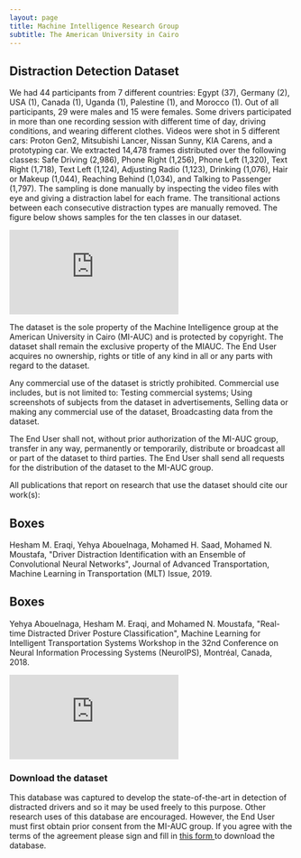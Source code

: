 ```yaml
---
layout: page
title: Machine Intelligence Research Group
subtitle: The American University in Cairo
---
```

## Distraction Detection Dataset

We had 44 participants from 7 different countries: Egypt (37), Germany (2), USA (1), Canada (1), Uganda (1), Palestine (1), and Morocco (1). Out of all participants, 29 were males and 15 were females. Some drivers participated in more than one recording session with different time of day, driving conditions, and wearing different clothes.
Videos were shot in 5 different cars: Proton Gen2, Mitsubishi Lancer, Nissan Sunny, KIA Carens, and a prototyping car. We extracted 14,478 frames distributed over the following classes: Safe Driving (2,986), Phone Right (1,256), Phone Left (1,320), Text Right (1,718), Text Left (1,124), Adjusting Radio (1,123), Drinking (1,076), Hair or Makeup (1,044), Reaching Behind (1,034), and Talking to Passenger (1,797). The sampling is done manually by inspecting the video files with eye and giving a distraction label for each frame. The transitional actions between each consecutive distraction types are manually removed. The figure below shows samples for the ten classes in our dataset.

![Data](https://heshameraqi.github.io/data/auc.distracted.driver.dataset/Data.pdf)

The dataset is the sole property of the Machine Intelligence group at the American University in Cairo (MI-AUC) and is protected by copyright. The dataset shall remain the exclusive property of the MIAUC. The End User acquires no ownership, rights or title of any kind in all or any parts with regard to the dataset.

Any commercial use of the dataset is strictly prohibited. Commercial use includes, but is not limited to: Testing commercial systems; Using screenshots of subjects from the dataset in advertisements, Selling data or making any commercial use of the dataset, Broadcasting data from the dataset.

The End User shall not, without prior authorization of the MI-AUC group, transfer in any way, permanently or temporarily, distribute or broadcast all or part of the dataset to third parties. The End User shall send all requests for the distribution of the dataset to the MI-AUC group.

All publications that report on research that use the dataset should cite our work(s): 

## Boxes
Hesham M. Eraqi, Yehya Abouelnaga, Mohamed H. Saad, Mohamed N. Moustafa, "Driver Distraction Identification with an Ensemble of Convolutional Neural Networks", Journal of Advanced Transportation, Machine Learning in Transportation (MLT) Issue, 2019.

## Boxes
Yehya Abouelnaga, Hesham M. Eraqi, and Mohamed N. Moustafa, "Real-time Distracted Driver Posture Classification", Machine Learning for Intelligent Transportation Systems Workshop in the 32nd Conference on Neural Information Processing Systems (NeuroIPS), Montréal, Canada, 2018.

![System](https://heshameraqi.github.io/data/auc.distracted.driver.dataset/System.pdf)

### Download the dataset

This database was captured to develop the state-of-the-art in detection of distracted drivers and so it may be used freely to this purpose. Other research uses of this database are encouraged. However, the End User must first obtain prior consent from the MI-AUC group. If you agree with the terms of the agreement please sign and fill in [this form ](https://heshameraqi.github.io/data/auc.distracted.driver.dataset/auc.distracted.driver.dataset_license.agreement.pdf) to download the database.
